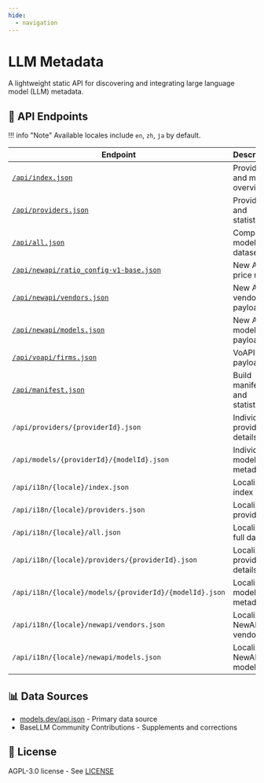 ```yaml
---
hide:
  - navigation
---
```


# LLM Metadata

A lightweight static API for discovering and integrating large language model (LLM) metadata.

## 📡 API Endpoints

!!! info "Note"
    Available locales include `en`, `zh`, `ja` by default.

| Endpoint                                                                                                               | Description                   | Example                                                                                |
| ---------------------------------------------------------------------------------------------------------------------- | ----------------------------- | -------------------------------------------------------------------------------------- |
| [`/api/index.json`](https://basellm.github.io/llm-metadata/api/index.json)                                             | Provider and model overview   | Get basic information about all providers and models                                   |
| [`/api/providers.json`](https://basellm.github.io/llm-metadata/api/providers.json)                                     | Provider list and statistics  | Get provider list and model count statistics                                           |
| [`/api/all.json`](https://basellm.github.io/llm-metadata/api/all.json)                                                 | Complete model dataset        | Get detailed information for all models                                                |
| [`/api/newapi/ratio_config-v1-base.json`](https://basellm.github.io/llm-metadata/api/newapi/ratio_config-v1-base.json) | New API price ratios          | Price calculation ratios for New API system                                            |
| [`/api/newapi/vendors.json`](https://basellm.github.io/llm-metadata/api/newapi/vendors.json)                           | New API vendors payload       | Vendor rows adapted for New API system                                                 |
| [`/api/newapi/models.json`](https://basellm.github.io/llm-metadata/api/newapi/models.json)                             | New API models payload        | Model rows adapted for New API system                                                  |
| [`/api/voapi/firms.json`](https://basellm.github.io/llm-metadata/api/voapi/firms.json)                             | VoAPI firms payload           | Firm rows adapted for VoAPI system                                                    |
| [`/api/manifest.json`](https://basellm.github.io/llm-metadata/api/manifest.json)                                       | Build manifest and statistics | Build information and data statistics                                                  |
| `/api/providers/{providerId}.json`                                                                                     | Individual provider details   | Example: `/api/providers/openai.json`                                                  |
| `/api/models/{providerId}/{modelId}.json`                                                                              | Individual model metadata     | Example: `/api/models/openai/gpt-4.json`                                               |
| `/api/i18n/{locale}/index.json`                                                                                        | Localized index               | Example: `https://basellm.github.io/llm-metadata/api/i18n/zh/index.json`               |
| `/api/i18n/{locale}/providers.json`                                                                                    | Localized providers           | Example: `https://basellm.github.io/llm-metadata/api/i18n/ja/providers.json`           |
| `/api/i18n/{locale}/all.json`                                                                                          | Localized full dataset        | Example: `https://basellm.github.io/llm-metadata/api/i18n/zh/all.json`                 |
| `/api/i18n/{locale}/providers/{providerId}.json`                                                                       | Localized provider details    | Example: `https://basellm.github.io/llm-metadata/api/i18n/zh/providers/openai.json`    |
| `/api/i18n/{locale}/models/{providerId}/{modelId}.json`                                                                | Localized model metadata      | Example: `https://basellm.github.io/llm-metadata/api/i18n/ja/models/openai/gpt-4.json` |
| `/api/i18n/{locale}/newapi/vendors.json`                                                                               | Localized NewAPI vendors      | Example: `https://basellm.github.io/llm-metadata/api/i18n/zh/newapi/vendors.json`      |
| `/api/i18n/{locale}/newapi/models.json`                                                                                | Localized NewAPI models       | Example: `https://basellm.github.io/llm-metadata/api/i18n/ja/newapi/models.json`       |

## 📊 Data Sources

- [models.dev/api.json](https://models.dev/api.json) - Primary data source
- BaseLLM Community Contributions - Supplements and corrections

## 📄 License

 AGPL-3.0 license - See [LICENSE](https://github.com/basellm/llm-metadata/blob/main/LICENSE)
